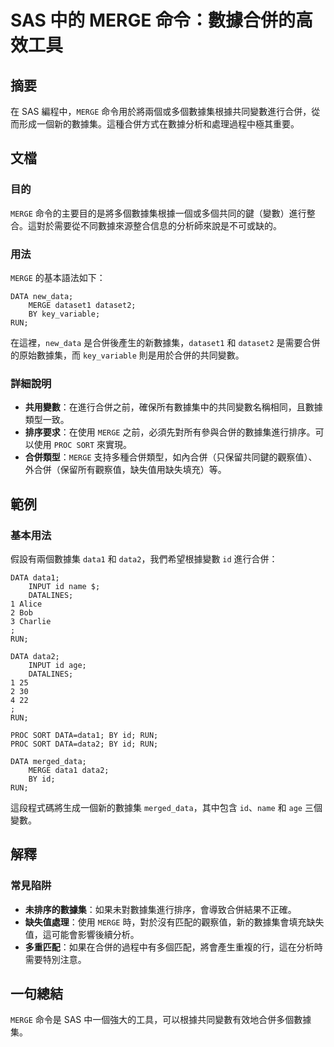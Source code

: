 <!--
Meta Description: # SAS 中的 MERGE 命令：數據合併的高效工具 ## 摘要 在 SAS 編程中，`MERGE` 命令用於將兩個或多個數據集根據共同變數進行合併，從而形成一個新的數據集。這種合併方式在數據分析和處理過程中極其重要。 ## 文檔 ### 目的 `MERGE` 命令的主要目的是將多個數據集根據一個...
Meta Keywords: merge, data, run, sas, data1
-->

# SAS 中的 MERGE 命令：數據合併的高效工具

## 摘要
在 SAS 編程中，`MERGE` 命令用於將兩個或多個數據集根據共同變數進行合併，從而形成一個新的數據集。這種合併方式在數據分析和處理過程中極其重要。

## 文檔
### 目的
`MERGE` 命令的主要目的是將多個數據集根據一個或多個共同的鍵（變數）進行整合。這對於需要從不同數據來源整合信息的分析師來說是不可或缺的。

### 用法
`MERGE` 的基本語法如下：
```sas
DATA new_data;
    MERGE dataset1 dataset2;
    BY key_variable;
RUN;
```
在這裡，`new_data` 是合併後產生的新數據集，`dataset1` 和 `dataset2` 是需要合併的原始數據集，而 `key_variable` 則是用於合併的共同變數。

### 詳細說明
- **共用變數**：在進行合併之前，確保所有數據集中的共同變數名稱相同，且數據類型一致。
- **排序要求**：在使用 `MERGE` 之前，必須先對所有參與合併的數據集進行排序。可以使用 `PROC SORT` 來實現。
- **合併類型**：`MERGE` 支持多種合併類型，如內合併（只保留共同鍵的觀察值）、外合併（保留所有觀察值，缺失值用缺失填充）等。

## 範例
### 基本用法
假設有兩個數據集 `data1` 和 `data2`，我們希望根據變數 `id` 進行合併：
```sas
DATA data1;
    INPUT id name $;
    DATALINES;
1 Alice
2 Bob
3 Charlie
;
RUN;

DATA data2;
    INPUT id age;
    DATALINES;
1 25
2 30
4 22
;
RUN;

PROC SORT DATA=data1; BY id; RUN;
PROC SORT DATA=data2; BY id; RUN;

DATA merged_data;
    MERGE data1 data2;
    BY id;
RUN;
```
這段程式碼將生成一個新的數據集 `merged_data`，其中包含 `id`、`name` 和 `age` 三個變數。

## 解釋
### 常見陷阱
- **未排序的數據集**：如果未對數據集進行排序，會導致合併結果不正確。
- **缺失值處理**：使用 `MERGE` 時，對於沒有匹配的觀察值，新的數據集會填充缺失值，這可能會影響後續分析。
- **多重匹配**：如果在合併的過程中有多個匹配，將會產生重複的行，這在分析時需要特別注意。

## 一句總結
`MERGE` 命令是 SAS 中一個強大的工具，可以根據共同變數有效地合併多個數據集。